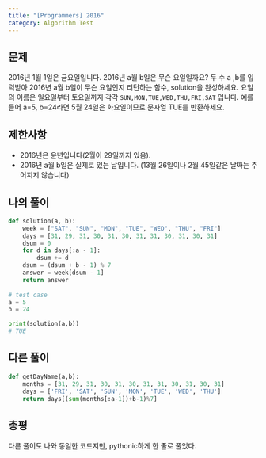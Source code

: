 ```yaml
---
title: "[Programmers] 2016"
category: Algorithm Test
---
```


## 문제
2016년 1월 1일은 금요일입니다. 2016년 a월 b일은 무슨 요일일까요? 두 수 a ,b를 입력받아 2016년 a월 b일이 무슨 요일인지 리턴하는 함수, solution을 완성하세요. 요일의 이름은 일요일부터 토요일까지 각각 `SUN,MON,TUE,WED,THU,FRI,SAT`
입니다. 예를 들어 a=5, b=24라면 5월 24일은 화요일이므로 문자열 TUE를 반환하세요.


## 제한사항
- 2016년은 윤년입니다(2월이 29일까지 있음).
- 2016년 a월 b일은 실제로 있는 날입니다. (13월 26일이나 2월 45일같은 날짜는 주어지지 않습니다)

## 나의 풀이
```python
def solution(a, b):
    week = ["SAT", "SUN", "MON", "TUE", "WED", "THU", "FRI"]
    days = [31, 29, 31, 30, 31, 30, 31, 31, 30, 31, 30, 31]
    dsum = 0
    for d in days[:a - 1]:
        dsum += d
    dsum = (dsum + b - 1) % 7
    answer = week[dsum - 1]
    return answer
    
# test case
a = 5
b = 24

print(solution(a,b))
# TUE
```

## 다른 풀이
```python
def getDayName(a,b):
    months = [31, 29, 31, 30, 31, 30, 31, 31, 30, 31, 30, 31]
    days = ['FRI', 'SAT', 'SUN', 'MON', 'TUE', 'WED', 'THU']
    return days[(sum(months[:a-1])+b-1)%7]
```

## 총평
다른 풀이도 나와 동일한 코드지만, pythonic하게 한 줄로 풀었다.